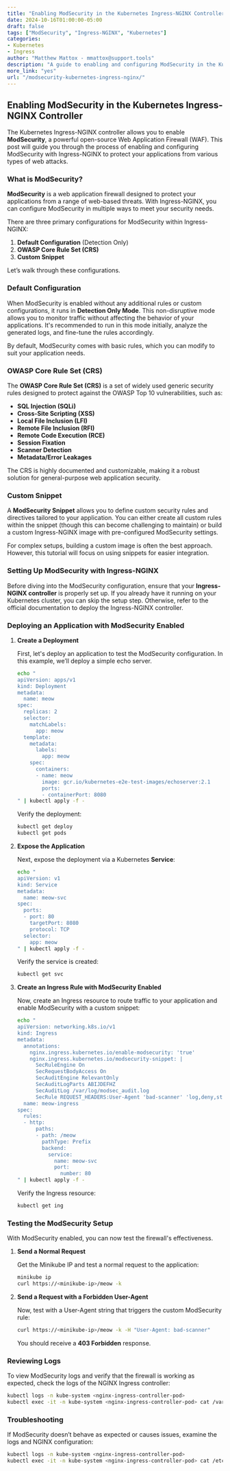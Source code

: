 ```yaml
---
title: "Enabling ModSecurity in the Kubernetes Ingress-NGINX Controller"
date: 2024-10-16T01:00:00-05:00
draft: false
tags: ["ModSecurity", "Ingress-NGINX", "Kubernetes"]
categories:
- Kubernetes
- Ingress
author: "Matthew Mattox - mmattox@support.tools"
description: "A guide to enabling and configuring ModSecurity in the Kubernetes Ingress-NGINX controller."
more_link: "yes"
url: "/modsecurity-kubernetes-ingress-nginx/"
---
```


## Enabling ModSecurity in the Kubernetes Ingress-NGINX Controller

The Kubernetes Ingress-NGINX controller allows you to enable **ModSecurity**, a powerful open-source Web Application Firewall (WAF). This post will guide you through the process of enabling and configuring ModSecurity with Ingress-NGINX to protect your applications from various types of web attacks.

<!--more-->

### What is ModSecurity?

**ModSecurity** is a web application firewall designed to protect your applications from a range of web-based threats. With Ingress-NGINX, you can configure ModSecurity in multiple ways to meet your security needs.

There are three primary configurations for ModSecurity within Ingress-NGINX:

1. **Default Configuration** (Detection Only)
2. **OWASP Core Rule Set (CRS)**
3. **Custom Snippet**

Let’s walk through these configurations.

### Default Configuration

When ModSecurity is enabled without any additional rules or custom configurations, it runs in **Detection Only Mode**. This non-disruptive mode allows you to monitor traffic without affecting the behavior of your applications. It's recommended to run in this mode initially, analyze the generated logs, and fine-tune the rules accordingly.

By default, ModSecurity comes with basic rules, which you can modify to suit your application needs.

### OWASP Core Rule Set (CRS)

The **OWASP Core Rule Set (CRS)** is a set of widely used generic security rules designed to protect against the OWASP Top 10 vulnerabilities, such as:

- **SQL Injection (SQLi)**
- **Cross-Site Scripting (XSS)**
- **Local File Inclusion (LFI)**
- **Remote File Inclusion (RFI)**
- **Remote Code Execution (RCE)**
- **Session Fixation**
- **Scanner Detection**
- **Metadata/Error Leakages**

The CRS is highly documented and customizable, making it a robust solution for general-purpose web application security.

### Custom Snippet

A **ModSecurity Snippet** allows you to define custom security rules and directives tailored to your application. You can either create all custom rules within the snippet (though this can become challenging to maintain) or build a custom Ingress-NGINX image with pre-configured ModSecurity settings.

For complex setups, building a custom image is often the best approach. However, this tutorial will focus on using snippets for easier integration.

### Setting Up ModSecurity with Ingress-NGINX

Before diving into the ModSecurity configuration, ensure that your **Ingress-NGINX controller** is properly set up. If you already have it running on your Kubernetes cluster, you can skip the setup step. Otherwise, refer to the official documentation to deploy the Ingress-NGINX controller.

### Deploying an Application with ModSecurity Enabled

1. **Create a Deployment**

   First, let's deploy an application to test the ModSecurity configuration. In this example, we’ll deploy a simple echo server.

   ```bash
   echo "
   apiVersion: apps/v1
   kind: Deployment
   metadata:
     name: meow
   spec:
     replicas: 2
     selector:
       matchLabels:
         app: meow
     template:
       metadata:
         labels:
           app: meow
       spec:
         containers:
         - name: meow
           image: gcr.io/kubernetes-e2e-test-images/echoserver:2.1
           ports:
           - containerPort: 8080
   " | kubectl apply -f -
   ```

   Verify the deployment:

   ```bash
   kubectl get deploy
   kubectl get pods
   ```

2. **Expose the Application**

   Next, expose the deployment via a Kubernetes **Service**:

   ```bash
   echo "
   apiVersion: v1
   kind: Service
   metadata:
     name: meow-svc
   spec:
     ports:
     - port: 80
       targetPort: 8080
       protocol: TCP
     selector:
       app: meow
   " | kubectl apply -f -
   ```

   Verify the service is created:

   ```bash
   kubectl get svc
   ```

3. **Create an Ingress Rule with ModSecurity Enabled**

   Now, create an Ingress resource to route traffic to your application and enable ModSecurity with a custom snippet:

   ```bash
   echo "
   apiVersion: networking.k8s.io/v1
   kind: Ingress
   metadata:
     annotations:
       nginx.ingress.kubernetes.io/enable-modsecurity: 'true'
       nginx.ingress.kubernetes.io/modsecurity-snippet: |
         SecRuleEngine On
         SecRequestBodyAccess On
         SecAuditEngine RelevantOnly
         SecAuditLogParts ABIJDEFHZ
         SecAuditLog /var/log/modsec_audit.log
         SecRule REQUEST_HEADERS:User-Agent 'bad-scanner' 'log,deny,status:403,msg:\'Scanner Detected\''
     name: meow-ingress
   spec:
     rules:
     - http:
         paths:
         - path: /meow
           pathType: Prefix
           backend:
             service:
               name: meow-svc
               port:
                 number: 80
   " | kubectl apply -f -
   ```

   Verify the Ingress resource:

   ```bash
   kubectl get ing
   ```

### Testing the ModSecurity Setup

With ModSecurity enabled, you can now test the firewall's effectiveness.

1. **Send a Normal Request**

   Get the Minikube IP and test a normal request to the application:

   ```bash
   minikube ip
   curl https://<minikube-ip>/meow -k
   ```

2. **Send a Request with a Forbidden User-Agent**

   Now, test with a User-Agent string that triggers the custom ModSecurity rule:

   ```bash
   curl https://<minikube-ip>/meow -k -H "User-Agent: bad-scanner"
   ```

   You should receive a **403 Forbidden** response.

### Reviewing Logs

To view ModSecurity logs and verify that the firewall is working as expected, check the logs of the NGINX Ingress controller:

```bash
kubectl logs -n kube-system <nginx-ingress-controller-pod>
kubectl exec -it -n kube-system <nginx-ingress-controller-pod> cat /var/log/modsec_audit.log
```

### Troubleshooting

If ModSecurity doesn’t behave as expected or causes issues, examine the logs and NGINX configuration:

```bash
kubectl logs -n kube-system <nginx-ingress-controller-pod>
kubectl exec -it -n kube-system <nginx-ingress-controller-pod> cat /etc/nginx/nginx.conf
```
